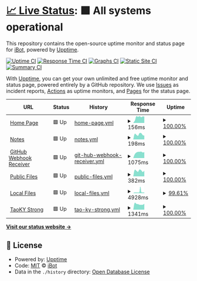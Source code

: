 # [📈 Live Status](https://status.ibugone.com): <!--live status--> **🟩 All systems operational**

This repository contains the open-source uptime monitor and status page for [iBot](https://ibugone.com/), powered by [Upptime](https://github.com/upptime/upptime).

[![Uptime CI](https://github.com/iBug-Bot/status/workflows/Uptime%20CI/badge.svg)](https://github.com/iBug-Bot/status/actions?query=workflow%3A%22Uptime+CI%22)
[![Response Time CI](https://github.com/iBug-Bot/status/workflows/Response%20Time%20CI/badge.svg)](https://github.com/iBug-Bot/status/actions?query=workflow%3A%22Response+Time+CI%22)
[![Graphs CI](https://github.com/iBug-Bot/status/workflows/Graphs%20CI/badge.svg)](https://github.com/iBug-Bot/status/actions?query=workflow%3A%22Graphs+CI%22)
[![Static Site CI](https://github.com/iBug-Bot/status/workflows/Static%20Site%20CI/badge.svg)](https://github.com/iBug-Bot/status/actions?query=workflow%3A%22Static+Site+CI%22)
[![Summary CI](https://github.com/iBug-Bot/status/workflows/Summary%20CI/badge.svg)](https://github.com/iBug-Bot/status/actions?query=workflow%3A%22Summary+CI%22)

With [Upptime](https://upptime.js.org), you can get your own unlimited and free uptime monitor and status page, powered entirely by a GitHub repository. We use [Issues](https://github.com/iBug-Bot/status/issues) as incident reports, [Actions](https://github.com/iBug-Bot/status/actions) as uptime monitors, and [Pages](https://status.ibugone.com) for the status page.

<!--start: status pages-->
<!-- This summary is generated by Upptime (https://github.com/upptime/upptime) -->
<!-- Do not edit this manually, your changes will be overwritten -->
<!-- prettier-ignore -->
| URL | Status | History | Response Time | Uptime |
| --- | ------ | ------- | ------------- | ------ |
| <img alt="" src="https://favicons.githubusercontent.com/ibug.io" height="13"> [Home Page](https://ibug.io/) | 🟩 Up | [home-page.yml](https://github.com/iBug-Bot/status/commits/HEAD/history/home-page.yml) | <details><summary><img alt="Response time graph" src="./graphs/home-page/response-time-week.png" height="20"> 156ms</summary><br><a href="https://status.ibugone.com/history/home-page"><img alt="Response time 139" src="https://img.shields.io/endpoint?url=https%3A%2F%2Fraw.githubusercontent.com%2FiBug-Bot%2Fstatus%2FHEAD%2Fapi%2Fhome-page%2Fresponse-time.json"></a><br><a href="https://status.ibugone.com/history/home-page"><img alt="24-hour response time 170" src="https://img.shields.io/endpoint?url=https%3A%2F%2Fraw.githubusercontent.com%2FiBug-Bot%2Fstatus%2FHEAD%2Fapi%2Fhome-page%2Fresponse-time-day.json"></a><br><a href="https://status.ibugone.com/history/home-page"><img alt="7-day response time 156" src="https://img.shields.io/endpoint?url=https%3A%2F%2Fraw.githubusercontent.com%2FiBug-Bot%2Fstatus%2FHEAD%2Fapi%2Fhome-page%2Fresponse-time-week.json"></a><br><a href="https://status.ibugone.com/history/home-page"><img alt="30-day response time 145" src="https://img.shields.io/endpoint?url=https%3A%2F%2Fraw.githubusercontent.com%2FiBug-Bot%2Fstatus%2FHEAD%2Fapi%2Fhome-page%2Fresponse-time-month.json"></a><br><a href="https://status.ibugone.com/history/home-page"><img alt="1-year response time 139" src="https://img.shields.io/endpoint?url=https%3A%2F%2Fraw.githubusercontent.com%2FiBug-Bot%2Fstatus%2FHEAD%2Fapi%2Fhome-page%2Fresponse-time-year.json"></a></details> | <details><summary><a href="https://status.ibugone.com/history/home-page">100.00%</a></summary><a href="https://status.ibugone.com/history/home-page"><img alt="All-time uptime 100.00%" src="https://img.shields.io/endpoint?url=https%3A%2F%2Fraw.githubusercontent.com%2FiBug-Bot%2Fstatus%2FHEAD%2Fapi%2Fhome-page%2Fuptime.json"></a><br><a href="https://status.ibugone.com/history/home-page"><img alt="24-hour uptime 100.00%" src="https://img.shields.io/endpoint?url=https%3A%2F%2Fraw.githubusercontent.com%2FiBug-Bot%2Fstatus%2FHEAD%2Fapi%2Fhome-page%2Fuptime-day.json"></a><br><a href="https://status.ibugone.com/history/home-page"><img alt="7-day uptime 100.00%" src="https://img.shields.io/endpoint?url=https%3A%2F%2Fraw.githubusercontent.com%2FiBug-Bot%2Fstatus%2FHEAD%2Fapi%2Fhome-page%2Fuptime-week.json"></a><br><a href="https://status.ibugone.com/history/home-page"><img alt="30-day uptime 100.00%" src="https://img.shields.io/endpoint?url=https%3A%2F%2Fraw.githubusercontent.com%2FiBug-Bot%2Fstatus%2FHEAD%2Fapi%2Fhome-page%2Fuptime-month.json"></a><br><a href="https://status.ibugone.com/history/home-page"><img alt="1-year uptime 100.00%" src="https://img.shields.io/endpoint?url=https%3A%2F%2Fraw.githubusercontent.com%2FiBug-Bot%2Fstatus%2FHEAD%2Fapi%2Fhome-page%2Fuptime-year.json"></a></details>
| <img alt="" src="https://favicons.githubusercontent.com/notes.ibug.io" height="13"> [Notes](https://notes.ibug.io/) | 🟩 Up | [notes.yml](https://github.com/iBug-Bot/status/commits/HEAD/history/notes.yml) | <details><summary><img alt="Response time graph" src="./graphs/notes/response-time-week.png" height="20"> 198ms</summary><br><a href="https://status.ibugone.com/history/notes"><img alt="Response time 267" src="https://img.shields.io/endpoint?url=https%3A%2F%2Fraw.githubusercontent.com%2FiBug-Bot%2Fstatus%2FHEAD%2Fapi%2Fnotes%2Fresponse-time.json"></a><br><a href="https://status.ibugone.com/history/notes"><img alt="24-hour response time 152" src="https://img.shields.io/endpoint?url=https%3A%2F%2Fraw.githubusercontent.com%2FiBug-Bot%2Fstatus%2FHEAD%2Fapi%2Fnotes%2Fresponse-time-day.json"></a><br><a href="https://status.ibugone.com/history/notes"><img alt="7-day response time 198" src="https://img.shields.io/endpoint?url=https%3A%2F%2Fraw.githubusercontent.com%2FiBug-Bot%2Fstatus%2FHEAD%2Fapi%2Fnotes%2Fresponse-time-week.json"></a><br><a href="https://status.ibugone.com/history/notes"><img alt="30-day response time 286" src="https://img.shields.io/endpoint?url=https%3A%2F%2Fraw.githubusercontent.com%2FiBug-Bot%2Fstatus%2FHEAD%2Fapi%2Fnotes%2Fresponse-time-month.json"></a><br><a href="https://status.ibugone.com/history/notes"><img alt="1-year response time 267" src="https://img.shields.io/endpoint?url=https%3A%2F%2Fraw.githubusercontent.com%2FiBug-Bot%2Fstatus%2FHEAD%2Fapi%2Fnotes%2Fresponse-time-year.json"></a></details> | <details><summary><a href="https://status.ibugone.com/history/notes">100.00%</a></summary><a href="https://status.ibugone.com/history/notes"><img alt="All-time uptime 100.00%" src="https://img.shields.io/endpoint?url=https%3A%2F%2Fraw.githubusercontent.com%2FiBug-Bot%2Fstatus%2FHEAD%2Fapi%2Fnotes%2Fuptime.json"></a><br><a href="https://status.ibugone.com/history/notes"><img alt="24-hour uptime 100.00%" src="https://img.shields.io/endpoint?url=https%3A%2F%2Fraw.githubusercontent.com%2FiBug-Bot%2Fstatus%2FHEAD%2Fapi%2Fnotes%2Fuptime-day.json"></a><br><a href="https://status.ibugone.com/history/notes"><img alt="7-day uptime 100.00%" src="https://img.shields.io/endpoint?url=https%3A%2F%2Fraw.githubusercontent.com%2FiBug-Bot%2Fstatus%2FHEAD%2Fapi%2Fnotes%2Fuptime-week.json"></a><br><a href="https://status.ibugone.com/history/notes"><img alt="30-day uptime 100.00%" src="https://img.shields.io/endpoint?url=https%3A%2F%2Fraw.githubusercontent.com%2FiBug-Bot%2Fstatus%2FHEAD%2Fapi%2Fnotes%2Fuptime-month.json"></a><br><a href="https://status.ibugone.com/history/notes"><img alt="1-year uptime 100.00%" src="https://img.shields.io/endpoint?url=https%3A%2F%2Fraw.githubusercontent.com%2FiBug-Bot%2Fstatus%2FHEAD%2Fapi%2Fnotes%2Fuptime-year.json"></a></details>
| <img alt="" src="https://favicons.githubusercontent.com/api.ibugone.com" height="13"> [GitHub Webhook Receiver](https://api.ibugone.com/gh/_status) | 🟩 Up | [git-hub-webhook-receiver.yml](https://github.com/iBug-Bot/status/commits/HEAD/history/git-hub-webhook-receiver.yml) | <details><summary><img alt="Response time graph" src="./graphs/git-hub-webhook-receiver/response-time-week.png" height="20"> 1075ms</summary><br><a href="https://status.ibugone.com/history/git-hub-webhook-receiver"><img alt="Response time 837" src="https://img.shields.io/endpoint?url=https%3A%2F%2Fraw.githubusercontent.com%2FiBug-Bot%2Fstatus%2FHEAD%2Fapi%2Fgit-hub-webhook-receiver%2Fresponse-time.json"></a><br><a href="https://status.ibugone.com/history/git-hub-webhook-receiver"><img alt="24-hour response time 1124" src="https://img.shields.io/endpoint?url=https%3A%2F%2Fraw.githubusercontent.com%2FiBug-Bot%2Fstatus%2FHEAD%2Fapi%2Fgit-hub-webhook-receiver%2Fresponse-time-day.json"></a><br><a href="https://status.ibugone.com/history/git-hub-webhook-receiver"><img alt="7-day response time 1075" src="https://img.shields.io/endpoint?url=https%3A%2F%2Fraw.githubusercontent.com%2FiBug-Bot%2Fstatus%2FHEAD%2Fapi%2Fgit-hub-webhook-receiver%2Fresponse-time-week.json"></a><br><a href="https://status.ibugone.com/history/git-hub-webhook-receiver"><img alt="30-day response time 959" src="https://img.shields.io/endpoint?url=https%3A%2F%2Fraw.githubusercontent.com%2FiBug-Bot%2Fstatus%2FHEAD%2Fapi%2Fgit-hub-webhook-receiver%2Fresponse-time-month.json"></a><br><a href="https://status.ibugone.com/history/git-hub-webhook-receiver"><img alt="1-year response time 837" src="https://img.shields.io/endpoint?url=https%3A%2F%2Fraw.githubusercontent.com%2FiBug-Bot%2Fstatus%2FHEAD%2Fapi%2Fgit-hub-webhook-receiver%2Fresponse-time-year.json"></a></details> | <details><summary><a href="https://status.ibugone.com/history/git-hub-webhook-receiver">100.00%</a></summary><a href="https://status.ibugone.com/history/git-hub-webhook-receiver"><img alt="All-time uptime 100.00%" src="https://img.shields.io/endpoint?url=https%3A%2F%2Fraw.githubusercontent.com%2FiBug-Bot%2Fstatus%2FHEAD%2Fapi%2Fgit-hub-webhook-receiver%2Fuptime.json"></a><br><a href="https://status.ibugone.com/history/git-hub-webhook-receiver"><img alt="24-hour uptime 100.00%" src="https://img.shields.io/endpoint?url=https%3A%2F%2Fraw.githubusercontent.com%2FiBug-Bot%2Fstatus%2FHEAD%2Fapi%2Fgit-hub-webhook-receiver%2Fuptime-day.json"></a><br><a href="https://status.ibugone.com/history/git-hub-webhook-receiver"><img alt="7-day uptime 100.00%" src="https://img.shields.io/endpoint?url=https%3A%2F%2Fraw.githubusercontent.com%2FiBug-Bot%2Fstatus%2FHEAD%2Fapi%2Fgit-hub-webhook-receiver%2Fuptime-week.json"></a><br><a href="https://status.ibugone.com/history/git-hub-webhook-receiver"><img alt="30-day uptime 100.00%" src="https://img.shields.io/endpoint?url=https%3A%2F%2Fraw.githubusercontent.com%2FiBug-Bot%2Fstatus%2FHEAD%2Fapi%2Fgit-hub-webhook-receiver%2Fuptime-month.json"></a><br><a href="https://status.ibugone.com/history/git-hub-webhook-receiver"><img alt="1-year uptime 100.00%" src="https://img.shields.io/endpoint?url=https%3A%2F%2Fraw.githubusercontent.com%2FiBug-Bot%2Fstatus%2FHEAD%2Fapi%2Fgit-hub-webhook-receiver%2Fuptime-year.json"></a></details>
| <img alt="" src="https://favicons.githubusercontent.com/b2.ibugone.com" height="13"> [Public Files](https://b2.ibugone.com/) | 🟩 Up | [public-files.yml](https://github.com/iBug-Bot/status/commits/HEAD/history/public-files.yml) | <details><summary><img alt="Response time graph" src="./graphs/public-files/response-time-week.png" height="20"> 382ms</summary><br><a href="https://status.ibugone.com/history/public-files"><img alt="Response time 391" src="https://img.shields.io/endpoint?url=https%3A%2F%2Fraw.githubusercontent.com%2FiBug-Bot%2Fstatus%2FHEAD%2Fapi%2Fpublic-files%2Fresponse-time.json"></a><br><a href="https://status.ibugone.com/history/public-files"><img alt="24-hour response time 382" src="https://img.shields.io/endpoint?url=https%3A%2F%2Fraw.githubusercontent.com%2FiBug-Bot%2Fstatus%2FHEAD%2Fapi%2Fpublic-files%2Fresponse-time-day.json"></a><br><a href="https://status.ibugone.com/history/public-files"><img alt="7-day response time 382" src="https://img.shields.io/endpoint?url=https%3A%2F%2Fraw.githubusercontent.com%2FiBug-Bot%2Fstatus%2FHEAD%2Fapi%2Fpublic-files%2Fresponse-time-week.json"></a><br><a href="https://status.ibugone.com/history/public-files"><img alt="30-day response time 363" src="https://img.shields.io/endpoint?url=https%3A%2F%2Fraw.githubusercontent.com%2FiBug-Bot%2Fstatus%2FHEAD%2Fapi%2Fpublic-files%2Fresponse-time-month.json"></a><br><a href="https://status.ibugone.com/history/public-files"><img alt="1-year response time 391" src="https://img.shields.io/endpoint?url=https%3A%2F%2Fraw.githubusercontent.com%2FiBug-Bot%2Fstatus%2FHEAD%2Fapi%2Fpublic-files%2Fresponse-time-year.json"></a></details> | <details><summary><a href="https://status.ibugone.com/history/public-files">100.00%</a></summary><a href="https://status.ibugone.com/history/public-files"><img alt="All-time uptime 99.89%" src="https://img.shields.io/endpoint?url=https%3A%2F%2Fraw.githubusercontent.com%2FiBug-Bot%2Fstatus%2FHEAD%2Fapi%2Fpublic-files%2Fuptime.json"></a><br><a href="https://status.ibugone.com/history/public-files"><img alt="24-hour uptime 100.00%" src="https://img.shields.io/endpoint?url=https%3A%2F%2Fraw.githubusercontent.com%2FiBug-Bot%2Fstatus%2FHEAD%2Fapi%2Fpublic-files%2Fuptime-day.json"></a><br><a href="https://status.ibugone.com/history/public-files"><img alt="7-day uptime 100.00%" src="https://img.shields.io/endpoint?url=https%3A%2F%2Fraw.githubusercontent.com%2FiBug-Bot%2Fstatus%2FHEAD%2Fapi%2Fpublic-files%2Fuptime-week.json"></a><br><a href="https://status.ibugone.com/history/public-files"><img alt="30-day uptime 100.00%" src="https://img.shields.io/endpoint?url=https%3A%2F%2Fraw.githubusercontent.com%2FiBug-Bot%2Fstatus%2FHEAD%2Fapi%2Fpublic-files%2Fuptime-month.json"></a><br><a href="https://status.ibugone.com/history/public-files"><img alt="1-year uptime 99.89%" src="https://img.shields.io/endpoint?url=https%3A%2F%2Fraw.githubusercontent.com%2FiBug-Bot%2Fstatus%2FHEAD%2Fapi%2Fpublic-files%2Fuptime-year.json"></a></details>
| <img alt="" src="https://favicons.githubusercontent.com/ustc-files.ibugone.com" height="13"> [Local Files](https://ustc-files.ibugone.com/) | 🟩 Up | [local-files.yml](https://github.com/iBug-Bot/status/commits/HEAD/history/local-files.yml) | <details><summary><img alt="Response time graph" src="./graphs/local-files/response-time-week.png" height="20"> 4928ms</summary><br><a href="https://status.ibugone.com/history/local-files"><img alt="Response time 3139" src="https://img.shields.io/endpoint?url=https%3A%2F%2Fraw.githubusercontent.com%2FiBug-Bot%2Fstatus%2FHEAD%2Fapi%2Flocal-files%2Fresponse-time.json"></a><br><a href="https://status.ibugone.com/history/local-files"><img alt="24-hour response time 2686" src="https://img.shields.io/endpoint?url=https%3A%2F%2Fraw.githubusercontent.com%2FiBug-Bot%2Fstatus%2FHEAD%2Fapi%2Flocal-files%2Fresponse-time-day.json"></a><br><a href="https://status.ibugone.com/history/local-files"><img alt="7-day response time 4928" src="https://img.shields.io/endpoint?url=https%3A%2F%2Fraw.githubusercontent.com%2FiBug-Bot%2Fstatus%2FHEAD%2Fapi%2Flocal-files%2Fresponse-time-week.json"></a><br><a href="https://status.ibugone.com/history/local-files"><img alt="30-day response time 3344" src="https://img.shields.io/endpoint?url=https%3A%2F%2Fraw.githubusercontent.com%2FiBug-Bot%2Fstatus%2FHEAD%2Fapi%2Flocal-files%2Fresponse-time-month.json"></a><br><a href="https://status.ibugone.com/history/local-files"><img alt="1-year response time 3139" src="https://img.shields.io/endpoint?url=https%3A%2F%2Fraw.githubusercontent.com%2FiBug-Bot%2Fstatus%2FHEAD%2Fapi%2Flocal-files%2Fresponse-time-year.json"></a></details> | <details><summary><a href="https://status.ibugone.com/history/local-files">99.61%</a></summary><a href="https://status.ibugone.com/history/local-files"><img alt="All-time uptime 99.58%" src="https://img.shields.io/endpoint?url=https%3A%2F%2Fraw.githubusercontent.com%2FiBug-Bot%2Fstatus%2FHEAD%2Fapi%2Flocal-files%2Fuptime.json"></a><br><a href="https://status.ibugone.com/history/local-files"><img alt="24-hour uptime 100.00%" src="https://img.shields.io/endpoint?url=https%3A%2F%2Fraw.githubusercontent.com%2FiBug-Bot%2Fstatus%2FHEAD%2Fapi%2Flocal-files%2Fuptime-day.json"></a><br><a href="https://status.ibugone.com/history/local-files"><img alt="7-day uptime 99.61%" src="https://img.shields.io/endpoint?url=https%3A%2F%2Fraw.githubusercontent.com%2FiBug-Bot%2Fstatus%2FHEAD%2Fapi%2Flocal-files%2Fuptime-week.json"></a><br><a href="https://status.ibugone.com/history/local-files"><img alt="30-day uptime 99.79%" src="https://img.shields.io/endpoint?url=https%3A%2F%2Fraw.githubusercontent.com%2FiBug-Bot%2Fstatus%2FHEAD%2Fapi%2Flocal-files%2Fuptime-month.json"></a><br><a href="https://status.ibugone.com/history/local-files"><img alt="1-year uptime 99.58%" src="https://img.shields.io/endpoint?url=https%3A%2F%2Fraw.githubusercontent.com%2FiBug-Bot%2Fstatus%2FHEAD%2Fapi%2Flocal-files%2Fuptime-year.json"></a></details>
| <img alt="" src="https://favicons.githubusercontent.com/taokystrong.com" height="13"> [TaoKY Strong](https://taokystrong.com/) | 🟩 Up | [tao-ky-strong.yml](https://github.com/iBug-Bot/status/commits/HEAD/history/tao-ky-strong.yml) | <details><summary><img alt="Response time graph" src="./graphs/tao-ky-strong/response-time-week.png" height="20"> 1341ms</summary><br><a href="https://status.ibugone.com/history/tao-ky-strong"><img alt="Response time 1533" src="https://img.shields.io/endpoint?url=https%3A%2F%2Fraw.githubusercontent.com%2FiBug-Bot%2Fstatus%2FHEAD%2Fapi%2Ftao-ky-strong%2Fresponse-time.json"></a><br><a href="https://status.ibugone.com/history/tao-ky-strong"><img alt="24-hour response time 1432" src="https://img.shields.io/endpoint?url=https%3A%2F%2Fraw.githubusercontent.com%2FiBug-Bot%2Fstatus%2FHEAD%2Fapi%2Ftao-ky-strong%2Fresponse-time-day.json"></a><br><a href="https://status.ibugone.com/history/tao-ky-strong"><img alt="7-day response time 1341" src="https://img.shields.io/endpoint?url=https%3A%2F%2Fraw.githubusercontent.com%2FiBug-Bot%2Fstatus%2FHEAD%2Fapi%2Ftao-ky-strong%2Fresponse-time-week.json"></a><br><a href="https://status.ibugone.com/history/tao-ky-strong"><img alt="30-day response time 1572" src="https://img.shields.io/endpoint?url=https%3A%2F%2Fraw.githubusercontent.com%2FiBug-Bot%2Fstatus%2FHEAD%2Fapi%2Ftao-ky-strong%2Fresponse-time-month.json"></a><br><a href="https://status.ibugone.com/history/tao-ky-strong"><img alt="1-year response time 1533" src="https://img.shields.io/endpoint?url=https%3A%2F%2Fraw.githubusercontent.com%2FiBug-Bot%2Fstatus%2FHEAD%2Fapi%2Ftao-ky-strong%2Fresponse-time-year.json"></a></details> | <details><summary><a href="https://status.ibugone.com/history/tao-ky-strong">100.00%</a></summary><a href="https://status.ibugone.com/history/tao-ky-strong"><img alt="All-time uptime 97.28%" src="https://img.shields.io/endpoint?url=https%3A%2F%2Fraw.githubusercontent.com%2FiBug-Bot%2Fstatus%2FHEAD%2Fapi%2Ftao-ky-strong%2Fuptime.json"></a><br><a href="https://status.ibugone.com/history/tao-ky-strong"><img alt="24-hour uptime 100.00%" src="https://img.shields.io/endpoint?url=https%3A%2F%2Fraw.githubusercontent.com%2FiBug-Bot%2Fstatus%2FHEAD%2Fapi%2Ftao-ky-strong%2Fuptime-day.json"></a><br><a href="https://status.ibugone.com/history/tao-ky-strong"><img alt="7-day uptime 100.00%" src="https://img.shields.io/endpoint?url=https%3A%2F%2Fraw.githubusercontent.com%2FiBug-Bot%2Fstatus%2FHEAD%2Fapi%2Ftao-ky-strong%2Fuptime-week.json"></a><br><a href="https://status.ibugone.com/history/tao-ky-strong"><img alt="30-day uptime 99.89%" src="https://img.shields.io/endpoint?url=https%3A%2F%2Fraw.githubusercontent.com%2FiBug-Bot%2Fstatus%2FHEAD%2Fapi%2Ftao-ky-strong%2Fuptime-month.json"></a><br><a href="https://status.ibugone.com/history/tao-ky-strong"><img alt="1-year uptime 97.28%" src="https://img.shields.io/endpoint?url=https%3A%2F%2Fraw.githubusercontent.com%2FiBug-Bot%2Fstatus%2FHEAD%2Fapi%2Ftao-ky-strong%2Fuptime-year.json"></a></details>

<!--end: status pages-->

[**Visit our status website →**](https://status.ibugone.com)

## 📄 License

- Powered by: [Upptime](https://github.com/upptime/upptime)
- Code: [MIT](./LICENSE) © [iBot](https://ibugone.com/)
- Data in the `./history` directory: [Open Database License](https://opendatacommons.org/licenses/odbl/1-0/)
